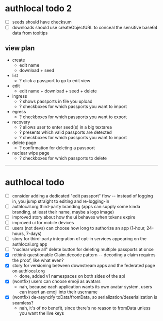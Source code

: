 
# authlocal todo 2
- [ ] seeds should have checksum
- [ ] downloads should use createObjectURL to conceal the sensitive base64 data from tooltips

## view plan
- create
  - edit name
  - download + seed
- list
	- ? click a passport to go to edit view
- edit
	- edit name + download + seed + delete
- ingress
	- ? shows passports in file you upload
	- ? checkboxes for which passports you want to import
- egress
	- ? checkboxes for which passports you want to export
- recovery
	- ? allows user to enter seed(s) in a big textarea
	- ? presents which valid passports are detected
	- ? checkboxes for which passports you want to import
- delete page
	- ? confirmation for deleting a passport
- nuclear wipe page
	- ? checkboxes for which passports to delete

---

# authlocal todo
- [ ] consider adding a dedicated "edit passport" flow -- instead of logging in, you jump straight to editing and re-logging-in
- [ ] authlocal.org third-party branding (apps can supply some kinda branding, at least their name, maybe a logo image)
- [ ] improved story about how the ui behaves when tokens expire
- [ ] improved ui for mobile devices
- [ ] users (not devs) can choose how long to authorize an app (1-hour, 24-hours, 7-days)
- [ ] story for third-party integration of opt-in services appearing on the authlocal.org app
- [ ] "nuclear wipe all" delete button for deleting multiple passports at once
- [x] rethink questionable Claim.decode pattern -- decoding a claim requires the proof, like what even?
- [x] story for versioning between downstream apps and the federated page on authlocal.org
  - done, added v1 namespaces on both sides of the api
- [x] (wontfix) users can choose emoji as avatars
  - nah, because each application wants its own avatar system, users can insert an emoji into their username
- [x] (wontfix) de-asyncify toData/fromData, so serialization/deserialization is seamless?
  - nah, it's of no benefit, since there's no reason to fromData unless you want the live keys

